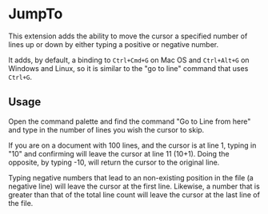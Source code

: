 # JumpTo

This extension adds the ability to move the cursor a specified number of lines up or down by either typing a positive or negative number.

It adds, by default, a binding to `Ctrl+Cmd+G` on Mac OS and `Ctrl+Alt+G` on Windows and Linux, so it is similar to the "go to line" command that uses `Ctrl+G`.

## Usage

Open the command palette and find the command "Go to Line from here" and type in the number of lines you wish the cursor to skip.

If you are on a document with 100 lines, and the cursor is at line 1, typing in "10" and confirming will leave the cursor at line 11 (10+1). Doing the opposite, by typing -10, will return the cursor to the original line.

Typing negative numbers that lead to an non-existing position in the file (a negative line) will leave the cursor at the first line. Likewise, a number that is greater than that of the total line count will leave the cursor at the last line of the file.
